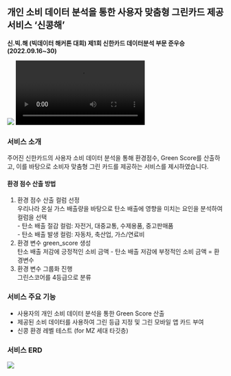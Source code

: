 ## 개인 소비 데이터 분석을 통한 사용자 맞춤형 그린카드 제공 서비스 ‘신콩해’

<b>신.빅.해 (빅데이터 해커톤 대회) 제1회 신한카드 데이터분석 부문 준우승(2022.09.16~30)</b>

<img src="https://user-images.githubusercontent.com/80024278/223900759-fb77b48e-d072-46de-bf7e-95a1b064ec3c.png">
<video src="https://user-images.githubusercontent.com/80024278/223901558-554ce451-759f-4518-b348-b90629bfce5f.mov"></video>

### 서비스 소개

주어진 신한카드의 사용자 소비 데이터 분석을 통해 환경점수, Green Score를 산출하고, 이를 바탕으로 소비자 맞춤형 그린 카드를 제공하는 서비스를 제시하였습니다.

#### 환경 점수 산출 방법
<ol>
<li>환경 점수 산출 컬럼 선정
<br/>우리나라 온실 가스 배출량을 바탕으로 탄소 배출에 영향을 미치는 요인을 분석하여 컬럼을 선택
<br/> - 탄소 배출 절감 컬럼: 자전거, 대중교통, 수제용품, 중고판매품
<br/> - 탄소 배출 발생 컬럼: 자동차, 축산업, 가스/연료비

</li>
<li>환경 변수 green_score 생성
<br/>탄소 배출 저감에 긍정적인 소비 금액 - 탄소 배출 저감에 부정적인 소비 금액 = 환경변수</li>
<li>환경 변수 그룹화 진행
<br>그린스코어를 4등급으로 분류</li>
</ol>

### 서비스 주요 기능
- 사용자의 개인 소비 데이터 분석을 통한 Green Score 산출
- 제공된 소비 데이터를 사용하여 그린 등급 지정 및 그린 모바일 앱 카드 부여
- 신콩 환경 레벨 테스트 (for MZ 세대 타깃층)

### 서비스 ERD
<img src="https://user-images.githubusercontent.com/80024278/223900764-dfbf78f5-722d-46c7-a275-3b9dad3db03c.png">
